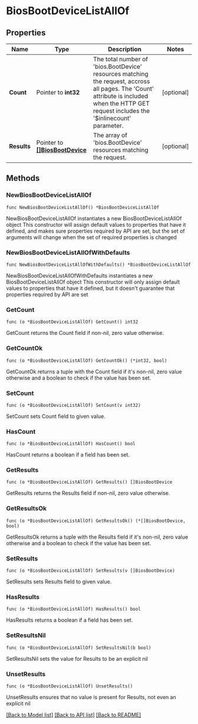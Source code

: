 # BiosBootDeviceListAllOf

## Properties

Name | Type | Description | Notes
------------ | ------------- | ------------- | -------------
**Count** | Pointer to **int32** | The total number of &#39;bios.BootDevice&#39; resources matching the request, accross all pages. The &#39;Count&#39; attribute is included when the HTTP GET request includes the &#39;$inlinecount&#39; parameter. | [optional] 
**Results** | Pointer to [**[]BiosBootDevice**](bios.BootDevice.md) | The array of &#39;bios.BootDevice&#39; resources matching the request. | [optional] 

## Methods

### NewBiosBootDeviceListAllOf

`func NewBiosBootDeviceListAllOf() *BiosBootDeviceListAllOf`

NewBiosBootDeviceListAllOf instantiates a new BiosBootDeviceListAllOf object
This constructor will assign default values to properties that have it defined,
and makes sure properties required by API are set, but the set of arguments
will change when the set of required properties is changed

### NewBiosBootDeviceListAllOfWithDefaults

`func NewBiosBootDeviceListAllOfWithDefaults() *BiosBootDeviceListAllOf`

NewBiosBootDeviceListAllOfWithDefaults instantiates a new BiosBootDeviceListAllOf object
This constructor will only assign default values to properties that have it defined,
but it doesn't guarantee that properties required by API are set

### GetCount

`func (o *BiosBootDeviceListAllOf) GetCount() int32`

GetCount returns the Count field if non-nil, zero value otherwise.

### GetCountOk

`func (o *BiosBootDeviceListAllOf) GetCountOk() (*int32, bool)`

GetCountOk returns a tuple with the Count field if it's non-nil, zero value otherwise
and a boolean to check if the value has been set.

### SetCount

`func (o *BiosBootDeviceListAllOf) SetCount(v int32)`

SetCount sets Count field to given value.

### HasCount

`func (o *BiosBootDeviceListAllOf) HasCount() bool`

HasCount returns a boolean if a field has been set.

### GetResults

`func (o *BiosBootDeviceListAllOf) GetResults() []BiosBootDevice`

GetResults returns the Results field if non-nil, zero value otherwise.

### GetResultsOk

`func (o *BiosBootDeviceListAllOf) GetResultsOk() (*[]BiosBootDevice, bool)`

GetResultsOk returns a tuple with the Results field if it's non-nil, zero value otherwise
and a boolean to check if the value has been set.

### SetResults

`func (o *BiosBootDeviceListAllOf) SetResults(v []BiosBootDevice)`

SetResults sets Results field to given value.

### HasResults

`func (o *BiosBootDeviceListAllOf) HasResults() bool`

HasResults returns a boolean if a field has been set.

### SetResultsNil

`func (o *BiosBootDeviceListAllOf) SetResultsNil(b bool)`

 SetResultsNil sets the value for Results to be an explicit nil

### UnsetResults
`func (o *BiosBootDeviceListAllOf) UnsetResults()`

UnsetResults ensures that no value is present for Results, not even an explicit nil

[[Back to Model list]](../README.md#documentation-for-models) [[Back to API list]](../README.md#documentation-for-api-endpoints) [[Back to README]](../README.md)


